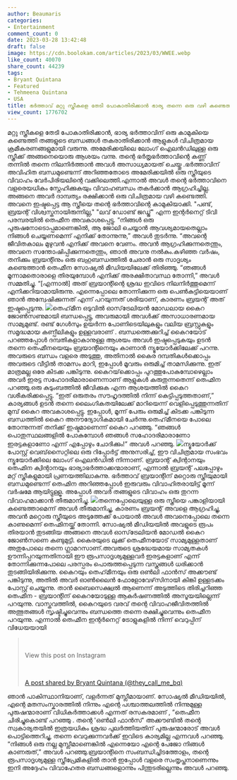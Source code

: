 ```yaml
---
author: Beaumaris
categories:
- Entertainment
comment_count: 0
date: 2023-03-28 13:42:48
draft: false
image: https://cdn.boolokam.com/articles/2023/03/WWEE.webp
like_count: 40070
share_count: 44239
tags:
- Bryant Quintana
- Featured
- Tehmeena Quintana
- USA
title: ഭർത്താവ് മറ്റു സ്ത്രീകളെ തേടി പോകാതിരിക്കാൻ ഭാര്യ തന്നെ ഒരു വഴി കണ്ടെത്തി
view_count: 1776702
---
```


മറ്റു സ്ത്രീകളെ തേടി പോകാതിരിക്കാൻ, ഭാര്യ ഭർത്താവിന് ഒരു കാമുകിയെ കണ്ടെത്തി തങ്ങളുടെ ബന്ധങ്ങൾ തകരാതിരിക്കാൻ ആളുകൾ വിചിത്രമായ ക്രമീകരണങ്ങളുമായി വരുന്നു. അമേരിക്കയിലെ ലോംഗ് ഐലൻഡിലുള്ള ഒരു സ്ത്രീക്ക് അങ്ങനെയൊരു ആശയം വന്നു. തന്റെ ഭർതൃഭർത്താവിന്റെ കണ്ണ് തന്നിൽ തന്നെ നിലനിർത്താൻ അവൾ അസാധ്യമായത് ചെയ്തു .ഭർത്താവിന് അവിഹിത ബന്ധമുണ്ടെന്ന് അറിഞ്ഞതോടെ അമേരിക്കയിൽ ഒരു സ്ത്രീയുടെ വിവാഹം വേർപിരിയലിന്റെ വക്കിലെത്തി.എന്നാൽ അവൾ തന്റെ ഭർത്താവിനെ വളരെയധികം സ്നേഹിക്കുകയും വിവാഹബന്ധം തകർക്കാൻ ആഗ്രഹിച്ചില്ല. അങ്ങനെ അവർ ദാമ്പത്യം രക്ഷിക്കാൻ ഒരു വിചിത്രമായ വഴി കണ്ടെത്തി. അവനെ ഇഷ്ടപ്പെട്ട ആ സ്ത്രീയെ തന്റെ ഭർത്താവിന്റെ കാമുകിയാക്കി. "പണ്ട്, ബ്രയന്റ് വിശ്വസ്തനായിരുന്നില്ല," "ലവ് ഡോണ്ട് ജഡ്ജ്" എന്ന ഇന്റർനെറ്റ് ടിവി പരമ്പരയിൽ തെഹ്മീന അവകാശപ്പെട്ടു. “നിങ്ങൾ ഒരു പുരുഷനോടൊപ്പമാണെങ്കിൽ, ആ ജോലി ചെയ്യാൻ ആവശ്യമായതെല്ലാം നിങ്ങൾ ചെയ്യണമെന്ന് എനിക്ക് തോന്നുന്നു,” അവൾ തുടർന്നു. “അവന്റെ ജീവിതകാലം മുഴുവൻ എനിക്ക് അവനെ വേണം. അവൻ ആഗ്രഹിക്കുന്നതെന്തും, അവനെ സന്തോഷിപ്പിക്കുന്നതെന്തും, ഞാൻ അവനു നൽകും.കഴിഞ്ഞ വർഷം, തനിക്കും ബ്രയന്റിനും ഒരു ബഹുബന്ധത്തിൽ ചേരാൻ ഒരു സാദൃശ്യം കണ്ടെത്താൻ തെഹ്മീന സോഷ്യൽ മീഡിയയിലേക്ക് തിരിഞ്ഞു. “ഞങ്ങൾ മൂന്നാമതൊരാളെ തിരയുമ്പോൾ എനിക്ക് അരക്ഷിതാവസ്ഥ തോന്നി,” അവൾ സമ്മതിച്ചു. “[എന്നാൽ] അത് ബ്രയാന്റിന്റെ ശ്രദ്ധ ഇവിടെ നിലനിർത്തുമെന്ന് എനിക്കറിയാമായിരുന്നു. എന്നെപ്പോലെ തോന്നിക്കുന്ന ഒരു പെൺകുട്ടിയെയാണ് ഞാൻ അന്വേഷിക്കുന്നത് എന്ന് പറയുന്നത് ശരിയാണ്, കാരണം ബ്രയന്റ് അത് ഇഷ്ടപ്പെടുന്നു. ![](https://cdn.boolokam.com/articles/2023/03/WWEE.webp)തെഹ്‌മീന ഒടുവിൽ ഓസ്‌ട്രേലിയൻ മോഡലായ കൈറ ജോൺസണുമായി ബന്ധപ്പെട്ടു, അവരുമായി അവൾക്ക് അസാധാരണമായ സാമ്യമുണ്ട്. രണ്ട് ഗേൾസും ഉയർന്ന പോണിടെയിലുകളും വലിയ ബ്രസ്റ്റുകളും സമൃദ്ധമായ കണ്പീലികളും ഉള്ളവരാണ് . ബന്ധത്തെക്കുറിച്ച് കൈറയോട് പറഞ്ഞപ്പോൾ ദമ്പതികളാകാനുള്ള ആശയം അവൾ ഇഷ്ടപ്പെടുകയും ഉടൻ തന്നെ തെഹ്മീനയെയും ബ്രയാന്റിനെയും കാണാൻ ന്യൂയോർക്കിലേക്ക് പറന്നു. അവരുടെ ബന്ധം വളരെ അടുത്തു, അതിനാൽ കൈര ദമ്പതികൾക്കൊപ്പം അവരുടെ വീട്ടിൽ താമസം മാറി, ഇപ്പോൾ മൂവരും ഒരുമിച്ച് താമസിക്കുന്നു. ഇത് മാത്രമല്ല ഒരേ കിടക്ക പങ്കിടുന്നു. കൈറയ്‌ക്കൊപ്പം പുറത്തുപോകുമ്പോഴെല്ലാം അവർ ഇരട്ട സഹോദരിമാരാണെന്നാണ് ആളുകൾ കരുതുന്നതെന്ന് തെഹ്മിന പറഞ്ഞു.ഒരു കുടുംബത്തിൽ ജീവിക്കുക എന്ന ആശയത്തിൽ കൈറ വശീകരിക്കപ്പെട്ടു. “ഇത് ഒരുതരം സൗഹൃദത്തിൽ നിന്ന് കെട്ടിപ്പടുത്തതാണ്,” കാര്യങ്ങൾ ഉടൻ തന്നെ ലൈംഗികതയിലേക്ക് മാറിയെന്ന് വെളിപ്പെടുത്തുന്നതിന് മുമ്പ് കൈറ അവകാശപ്പെട്ടു. ഇപ്പോൾ, മൂന്ന് പേരും ഒരുമിച്ച് കിടക്ക പങ്കിടുന്ന ബന്ധത്തിൽ കൈറ അനൗദ്യോഗികമായി ചേർന്നു.തെഹ്‌മീനയെ പോലെ തോന്നുന്നത് തനിക്ക് ഇഷ്ടമാണെന്ന് കൈറ പറഞ്ഞു. “ഞങ്ങൾ പൊതുസ്ഥലങ്ങളിൽ പോകുമ്പോൾ ഞങ്ങൾ സഹോദരിമാരാണോ ഇരട്ടകളാണോ എന്ന് എപ്പോഴും ചോദിക്കും!” അവൾ പറഞ്ഞു. ![](https://cdn.boolokam.com/articles/2023/03/ett33t.jpg)ന്യൂയോർക്ക് പോസ്റ്റ് വെബ്‌സൈറ്റിലെ ഒരു റിപ്പോർട്ട് അനുസരിച്ച്, ഈ വിചിത്രമായ സംഭവം ന്യൂയോർക്കിലെ ലോംഗ് ഐലൻഡിൽ നിന്നാണ്. ബ്രയാന്റ് ക്വിന്റാനയും തെഹ്മിന ക്വിന്റാനയും ഭാര്യാഭർത്താക്കന്മാരാണ്, എന്നാൽ ബ്രയന്റ് പലപ്പോഴും മറ്റ് സ്ത്രീകളുമായി പ്രണയത്തിലാകുന്നു. ഭർത്താവ് ബ്രയാന്റിന് മറ്റൊരു സ്ത്രീയുമായി ബന്ധമുണ്ടെന്ന് തെഹ്മിന അറിഞ്ഞപ്പോൾ ഇരുവരും വിവാഹിതരായിട്ട് മൂന്ന് വർഷമേ ആയിട്ടുള്ളൂ. അപ്പോൾ അവർ തങ്ങളുടെ വിവാഹം ഒരു തുറന്ന വിവാഹമാക്കാൻ തീരുമാനിച്ചു. ![](https://cdn.boolokam.com/articles/2023/03/t33-2.jpg)തന്നെപ്പോലെയുള്ള ഒരു സ്ത്രീയെ പങ്കാളിയായി കണ്ടെത്താമെന്ന് അവൾ തീരുമാനിച്ചു, കാരണം ബ്രയന്റ് അവളെ ആഗ്രഹിച്ചു, അവൻ മറ്റൊരു സ്ത്രീയുടെ അടുത്തേക്ക് പോയാൽ അവൾ അവനെപ്പോലെ തന്നെ കാണുമെന്ന് തെഹ്മിനയ്ക്ക് തോന്നി. സോഷ്യൽ മീഡിയയിൽ അവളുടെ രൂപം തിരയാൻ തുടങ്ങിയ അങ്ങനെ അവൾ ഓസ്‌ട്രേലിയൻ മോഡൽ കൈറ ജോൺസണെ കണ്ടുമുട്ടി. കൈരയുടെ ലുക്ക് തെഹ്മീനയോട് സാമ്യമുള്ളതാണ് അതുപോലെ തന്നെ ഗ്ലാമറസാണ്.അവരുടെ ശ്രദ്ധേയമായ സാമ്യതകൾ ഊന്നിപ്പറയുന്നതിനായി ഈ രൂപസാദൃശ്യമുള്ളവർ ഇരട്ടകളാണ് എന്ന് തോന്നിക്കുന്നപോലെ പരസ്പരം പൊരുത്തപ്പെടുന്ന വസ്ത്രങ്ങൾ ധരിക്കാൻ തുടങ്ങിയിരിക്കുന്നു. കൈറയും തെഹ്‌മീനയും ഒരു ഒൺലി ഫാൻസ് അക്കൗണ്ട് പങ്കിടുന്നു, അതിൽ അവർ ഓൺലൈൻ ഫോളോവേഴ്‌സിനായി കിങ്കി ഉള്ളടക്കം പോസ്റ്റ് ചെയ്യുന്നു. താൻ ബൈസെക്ഷ്വൽ ആണെന്ന് അടുത്തിടെ തിരിച്ചറിഞ്ഞ തെഹ്മീന - ബ്രയാന്റിന് കൈറയോടുള്ള ആകർഷണത്തിൽ അസൂയയില്ലെന്ന് പറയുന്നു. വാസ്തവത്തിൽ, കൈറയുടെ വരവ് തന്റെ വിവാഹജീവിതത്തിൽ അത്ഭുതങ്ങൾ സൃഷ്ടിച്ചുവെന്നും ബന്ധത്തെ തന്നെ രക്ഷിച്ചുവെന്നും തെഹ്മീന പറയുന്നു. എന്നാൽ തെഹ്മീന ഇന്റർനെറ്റ് ട്രോളുകളിൽ നിന്ന് വെറുപ്പിന് വിധേയയായി 

> &nbsp; 
> 
> View this post on Instagram
> 
> &nbsp; 
> 
> [A post shared by Bryant Quintana (@they_call_me_bq)](https://www.instagram.com/reel/CjyXiKxNjNd/?utm_source=ig_embed&utm_campaign=loading)

ഞാൻ പാകിസ്ഥാനിയാണ്, വളർന്നത് മുസ്ലീമായാണ്. സോഷ്യൽ മീഡിയയിൽ, എന്റെ മതസംസ്കാരത്തിൽ നിന്നും എന്റെ പശ്ചാത്തലത്തിൽ നിന്നുമുള്ള പുരുഷന്മാരാണ് വിധികർത്താക്കൾ എന്നത് രസകരമാണ് , ”തെഹ്മീന ചിരിച്ചുകൊണ്ട് പറഞ്ഞു . തന്റെ 'ഒൺലി ഫാൻസ്' അക്കൗണ്ടിൽ തന്റെ സ്വകാര്യതയിൽ ഇത്രയധികം ശ്രദ്ധ പുലർത്തിയതിന് പുരുഷന്മാരോട് അവൾ പൊട്ടിത്തെറിച്ചു, തന്നെ വെറുക്കുന്നവർക്ക് ഇവിടെ കാര്യമില്ല എന്നവൾ പറഞ്ഞു. “നിങ്ങൾ ഒരു നല്ല മുസ്ലീമാണെങ്കിൽ എന്നെയോ എന്റെ പേജോ നിങ്ങൾ കാണരുത്,” അവൾ പറഞ്ഞു.ബ്രയാന്റിനെ സംബന്ധിച്ചിടത്തോളം, തന്റെ രൂപസാദൃശ്യമുള്ള സ്ത്രീപ്രേമികളിൽ താൻ ഇപ്പോൾ വളരെ സംതൃപ്തനാണെന്നും ഇനി അദ്ദേഹം വിവാഹേതര ബന്ധങ്ങളൊന്നും പിന്തുടരില്ലെന്നും അവൾ പറഞ്ഞു. &nbsp; &nbsp;